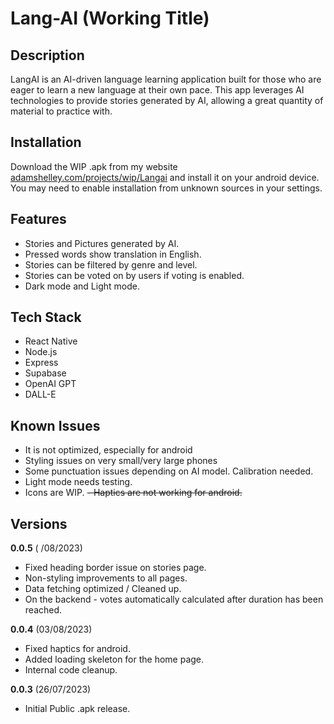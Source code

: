 # Lang-AI (Working Title)

## Description
LangAI is an AI-driven language learning application built for those who are eager to learn a new language at their own pace. This app leverages AI technologies to provide stories generated by AI, allowing a great quantity of material to practice with. 


## Installation
Download the WIP .apk from my website [adamshelley.com/projects/wip/Langai](https://adamshelley.com/projects/wip/Langai) and install it on your android device. You may need to enable installation from unknown sources in your settings.

## Features
- Stories and Pictures generated by AI.
- Pressed words show translation in English.
- Stories can be filtered by genre and level.
- Stories can be voted on by users if voting is enabled.
- Dark mode and Light mode.

## Tech Stack
- React Native
- Node.js
- Express
- Supabase
- OpenAI GPT
- DALL-E

## Known Issues
- It is not optimized, especially for android
- Styling issues on very small/very large phones
- Some punctuation issues depending on AI model. Calibration needed.
- Light mode needs testing.
- Icons are WIP.
~~- Haptics are not working for android.~~

## Versions

**0.0.5** ( /08/2023)
- Fixed heading border issue on stories page.
- Non-styling improvements to all pages.
- Data fetching optimized / Cleaned up. 
- On the backend - votes automatically calculated after duration has been reached. 


**0.0.4** (03/08/2023)
- Fixed haptics for android.
- Added loading skeleton for the home page.
- Internal code cleanup.

**0.0.3** (26/07/2023)
- Initial Public .apk release.




